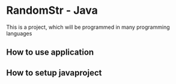 # RandomStr - Java

This is a project, which will be programmed in many programming languages

## How to use application


## How to setup javaproject